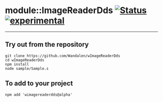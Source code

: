 
# module::ImageReaderDds  [![Status](https://github.com/Wandalen/wImageReaderDds/workflows/publish/badge.svg)](https://github.com/Wandalen/wImageReaderDds/actions?query=workflow%3Apublish) [![experimental](https://img.shields.io/badge/stability-experimental-orange.svg)](https://github.com/emersion/stability-badges#experimental)

___

## Try out from the repository
```
git clone https://github.com/Wandalen/wImageReaderDds
cd wImageReaderDds
npm install
node sample/Sample.s
```

## To add to your project
```
npm add 'wimagereaderdds@alpha'
```




